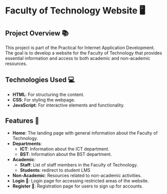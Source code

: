 # Faculty of Technology Website 🖥️

## Project Overview 📚
This project is part of the Practical for Internet Application Development. The goal is to develop a website for the Faculty of Technology that provides essential information and access to both academic and non-academic resources.

## Technologies Used 💻
- **HTML**: For structuring the content.
- **CSS**: For styling the webpage.
- **JavaScript**: For interactive elements and functionality.

## Features 🌟
- **Home**: The landing page with general information about the Faculty of Technology.
- **Departments**:
  - **ICT**: Information about the ICT department.
  - **BST**: Information about the BST department.
- **Academic**:
  - **Staff**: List of staff members in the Faculty of Technology.
  - **Students**: redirect to student LMS
- **Non-Academic**: Resources related to non-academic activities.
- **Login** 🔑: Login page for accessing restricted areas of the website.
- **Register** 📝: Registration page for users to sign up for accounts.
